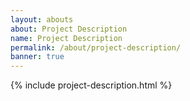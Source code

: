 ```yaml
---
layout: abouts
about: Project Description
name: Project Description
permalink: /about/project-description/
banner: true
---
```


{% include project-description.html %}
